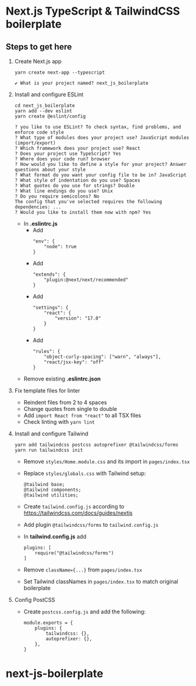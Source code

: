 # Next.js TypeScript & TailwindCSS boilerplate

## Steps to get here

1. Create Next.js app

    ```
    yarn create next-app --typescript
    ```

    ```
    ✔ What is your project named? next_js_boilerplate
    ```

2. Install and configure ESLint

    ```
    cd next_js_boilerplate
    yarn add --dev eslint
    yarn create @eslint/config
    ```

    ```
    ? you like to use ESLint? To check syntax, find problems, and enforce code style
    ? What type of modules does your project use? JavaScript modules (import/export)
    ? Which framework does your project use? React
    ? Does your project use TypeScript? Yes
    ? Where does your code run? browser
    ? How would you like to define a style for your project? Answer questions about your style
    ? What format do you want your config file to be in? JavaScript
    ? What style of indentation do you use? Spaces
    ? What quotes do you use for strings? Double
    ? What line endings do you use? Unix
    ? Do you require semicolons? No
    The config that you've selected requires the following dependencies: ...
    ? Would you like to install them now with npm? Yes
    ```

    - In **.eslintrc.js**
        - Add
            ```
            "env": {
                "node": true
            }
            ```
        - Add
            ```
            "extends": {
                "plugin:@next/next/recommended"
            }
            ```
        - Add
            ```
            "settings": {
                "react": {
                    "version": "17.0"
                }
            }
            ```
        - Add
            ```
            "rules": {
                "object-curly-spacing": ["warn", "always"],
                "react/jsx-key": "off"
            }
            ```
    - Remove existing **.eslintrc.json**

3. Fix template files for linter

    - Reindent files from 2 to 4 spaces
    - Change quotes from single to double
    - Add `import React from "react"` to all TSX files
    - Check linting with `yarn lint`

4. Install and configure Tailwind

    ```
    yarn add tailwindcss postcss autoprefixer @tailwindcss/forms
    yarn run tailwindcss init
    ```

    - Remove `styles/Home.module.css` and its import in `pages/index.tsx`
    - Replace `styles/globals.css` with Tailwind setup:

        ```
        @tailwind base;
        @tailwind components;
        @tailwind utilities;
        ```

    - Create `tailwind.config.js` according to https://tailwindcss.com/docs/guides/nextjs
    - Add plugin `@tailwindcss/forms` to `tailwind.config.js`
    - In **tailwind.config.js** add
        ```
        plugins: [
            require("@tailwindcss/forms")
        ]
        ```
    - Remove `className={...}` from `pages/index.tsx`
    - Set Tailwind classNames in `pages/index.tsx` to match original boilerplate

5. Config PostCSS
    - Create `postcss.config.js` and add the following:
        ```
        module.exports = {
            plugins: {
                tailwindcss: {},
                autoprefixer: {},
            },
        }
        ```
# next-js-boilerplate
